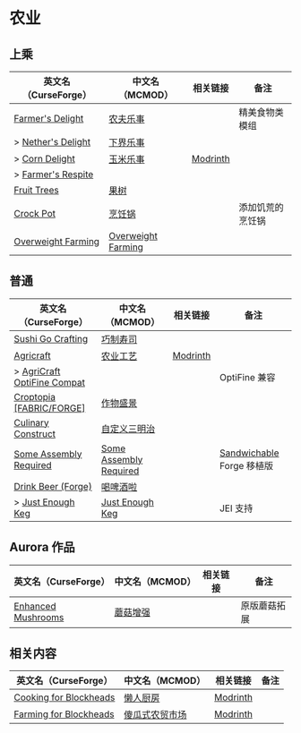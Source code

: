 # 农业

## 上乘

| 英文名（CurseForge）                                                                  | 中文名（MCMOD）                                            | 相关链接                                          | 备注             |
| ------------------------------------------------------------------------------------- | ---------------------------------------------------------- | ------------------------------------------------- | ---------------- |
| [Farmer's Delight](https://www.curseforge.com/minecraft/mc-mods/farmers-delight)      | [农夫乐事](https://www.mcmod.cn/class/2820.html)           |                                                   | 精美食物类模组   |
| > [Nether's Delight](https://www.curseforge.com/minecraft/mc-mods/nethers-delight)    | [下界乐事](https://www.mcmod.cn/class/4563.html)           |                                                   |                  |
| > [Corn Delight](https://www.curseforge.com/minecraft/mc-mods/corn-delight)           | [玉米乐事](https://www.mcmod.cn/class/5646.html)           | [Modrinth](https://modrinth.com/mod/corn-delight) |                  |
| > [Farmer's Respite](https://www.curseforge.com/minecraft/mc-mods/farmers-respite)    |                                                            |                                                   |                  |
| [Fruit Trees](https://www.curseforge.com/minecraft/mc-mods/fruit-trees)               | [果树](https://www.mcmod.cn/class/2416.html)               |                                                   |                  |
| [Crock Pot](https://www.curseforge.com/minecraft/mc-mods/crock-pot)                   | [烹饪锅](https://www.mcmod.cn/class/3017.html)             |                                                   | 添加饥荒的烹饪锅 |
| [Overweight Farming](https://www.curseforge.com/minecraft/mc-mods/overweight-farming) | [Overweight Farming](https://www.mcmod.cn/class/5866.html) |                                                   |                  |

## 普通

| 英文名（CurseForge）                                                                                  | 中文名（MCMOD）                                                | 相关链接                                       | 备注                                                                                   |
| ----------------------------------------------------------------------------------------------------- | -------------------------------------------------------------- | ---------------------------------------------- | -------------------------------------------------------------------------------------- |
| [Sushi Go Crafting](https://www.curseforge.com/minecraft/mc-mods/sushigocrafting)                     | [巧制寿司](https://www.mcmod.cn/class/4014.html)               |                                                |                                                                                        |
| [Agricraft](https://www.curseforge.com/minecraft/mc-mods/agricraft)                                   | [农业工艺](https://www.mcmod.cn/class/514.html)                | [Modrinth](https://modrinth.com/mod/agricraft) |                                                                                        |
| > [AgriCraft OptiFine Compat](https://www.curseforge.com/minecraft/mc-mods/agricraft-optifine-compat) |                                                                |                                                | OptiFine 兼容                                                                          |
| [Croptopia [FABRIC/FORGE]](https://www.curseforge.com/minecraft/mc-mods/croptopia-fabric)             | [作物盛景](https://www.mcmod.cn/class/4225.html)               |                                                |                                                                                        |
| [Culinary Construct](https://www.curseforge.com/minecraft/mc-mods/culinary-construct)                 | [自定义三明治](https://www.mcmod.cn/class/1329.html)           |                                                |                                                                                        |
| [Some Assembly Required](https://www.curseforge.com/minecraft/mc-mods/some-assembly-required)         | [Some Assembly Required](https://www.mcmod.cn/class/5801.html) |                                                | [Sandwichable](https://www.curseforge.com/minecraft/mc-mods/sandwichable) Forge 移植版 |
| [Drink Beer (Forge)](https://www.curseforge.com/minecraft/mc-mods/drink-beer-forge)                   | [喝啤酒啦](https://www.mcmod.cn/class/4585.html)               |                                                |                                                                                        |
| > [Just Enough Keg](https://www.curseforge.com/minecraft/mc-mods/just-enough-keg)                     | [Just Enough Keg](https://www.mcmod.cn/class/5028.html)        |                                                | JEI 支持                                                                               |

## Aurora 作品

| 英文名（CurseForge）                                                                  | 中文名（MCMOD）                                  | 相关链接 | 备注         |
| ------------------------------------------------------------------------------------- | ------------------------------------------------ | -------- | ------------ |
| [Enhanced Mushrooms](https://www.curseforge.com/minecraft/mc-mods/enhanced-mushrooms) | [蘑菇增强](https://www.mcmod.cn/class/3854.html) |          | 原版蘑菇拓展 |

## 相关内容

| 英文名（CurseForge）                                                                          | 中文名（MCMOD）                                        | 相关链接                                                    | 备注 |
| --------------------------------------------------------------------------------------------- | ------------------------------------------------------ | ----------------------------------------------------------- | ---- |
| [Cooking for Blockheads](https://minecraft.curseforge.com/projects/cooking-for-blockheads)    | [懒人厨房](https://www.mcmod.cn/class/468.html)        | [Modrinth](https://modrinth.com/mod/cooking-for-blockheads) |      |
| [Farming for Blockheads](https://www.curseforge.com/minecraft/mc-mods/farming-for-blockheads) | [傻瓜式农贸市场](https://www.mcmod.cn/class/2057.html) | [Modrinth](https://modrinth.com/mod/farming-for-blockheads) |      |
